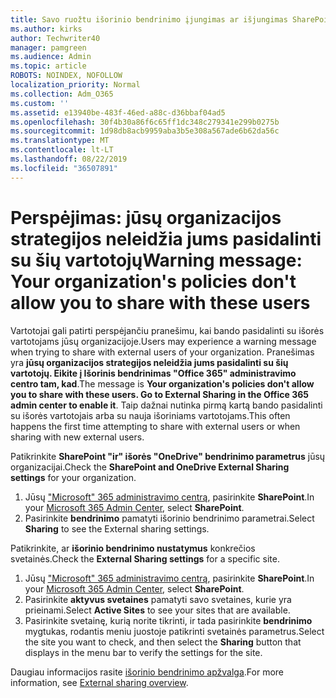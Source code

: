 ```yaml
---
title: Savo ruožtu išorinio bendrinimo įjungimas ar išjungimas SharePoint
ms.author: kirks
author: Techwriter40
manager: pamgreen
ms.audience: Admin
ms.topic: article
ROBOTS: NOINDEX, NOFOLLOW
localization_priority: Normal
ms.collection: Adm_O365
ms.custom: ''
ms.assetid: e13940be-483f-46ed-a88c-d36bbaf04ad5
ms.openlocfilehash: 30f4b30a86f6c65ff1dc348c279341e299b0275b
ms.sourcegitcommit: 1d98db8acb9959aba3b5e308a567ade6b62da56c
ms.translationtype: MT
ms.contentlocale: lt-LT
ms.lasthandoff: 08/22/2019
ms.locfileid: "36507891"
---
```

# <a name="warning-message-your-organizations-policies-dont-allow-you-to-share-with-these-users"></a><span data-ttu-id="62fe8-102">Perspėjimas: jūsų organizacijos strategijos neleidžia jums pasidalinti su šių vartotojų</span><span class="sxs-lookup"><span data-stu-id="62fe8-102">Warning message: Your organization's policies don't allow you to share with these users</span></span>

<span data-ttu-id="62fe8-103">Vartotojai gali patirti perspėjančiu pranešimu, kai bando pasidalinti su išorės vartotojams jūsų organizacijoje.</span><span class="sxs-lookup"><span data-stu-id="62fe8-103">Users may experience a warning message when trying to share with external users of your organization.</span></span> <span data-ttu-id="62fe8-104">Pranešimas yra **jūsų organizacijos strategijos neleidžia jums pasidalinti su šių vartotojų. Eikite į Išorinis bendrinimas "Office 365" administravimo centro tam, kad**.</span><span class="sxs-lookup"><span data-stu-id="62fe8-104">The message is **Your organization's policies don't allow you to share with these users. Go to External Sharing in the Office 365 admin center to enable it**.</span></span> <span data-ttu-id="62fe8-105">Taip dažnai nutinka pirmą kartą bando pasidalinti su išorės vartotojais arba su nauja išoriniams vartotojams.</span><span class="sxs-lookup"><span data-stu-id="62fe8-105">This often happens the first time attempting to share with external users or when sharing with new external users.</span></span>

<span data-ttu-id="62fe8-106">Patikrinkite **SharePoint "ir" išorės "OneDrive" bendrinimo parametrus** jūsų organizacijai.</span><span class="sxs-lookup"><span data-stu-id="62fe8-106">Check the **SharePoint and OneDrive External Sharing settings** for your organization.</span></span>

1. <span data-ttu-id="62fe8-107">Jūsų ["Microsoft" 365 administravimo centrą](https://admin.microsoft.com/AdminPortal/Home#/homepage">https://admin.microsoft.com/), pasirinkite **SharePoint**.</span><span class="sxs-lookup"><span data-stu-id="62fe8-107">In your [Microsoft 365 Admin Center](https://admin.microsoft.com/AdminPortal/Home#/homepage">https://admin.microsoft.com/), select **SharePoint**.</span></span>
3. <span data-ttu-id="62fe8-108">Pasirinkite **bendrinimo** pamatyti išorinio bendrinimo parametrai.</span><span class="sxs-lookup"><span data-stu-id="62fe8-108">Select **Sharing** to see the External sharing settings.</span></span>

<span data-ttu-id="62fe8-109">Patikrinkite, ar **išorinio bendrinimo nustatymus** konkrečios svetainės.</span><span class="sxs-lookup"><span data-stu-id="62fe8-109">Check the **External Sharing settings** for a specific site.</span></span>

1. <span data-ttu-id="62fe8-110">Jūsų ["Microsoft" 365 administravimo centrą](https://admin.microsoft.com/AdminPortal/Home#/homepage">https://admin.microsoft.com/), pasirinkite **SharePoint**.</span><span class="sxs-lookup"><span data-stu-id="62fe8-110">In your [Microsoft 365 Admin Center](https://admin.microsoft.com/AdminPortal/Home#/homepage">https://admin.microsoft.com/), select **SharePoint**.</span></span>
2. <span data-ttu-id="62fe8-111">Pasirinkite **aktyvus svetaines** pamatyti savo svetaines, kurie yra prieinami.</span><span class="sxs-lookup"><span data-stu-id="62fe8-111">Select **Active Sites** to see your sites that are available.</span></span>
3. <span data-ttu-id="62fe8-112">Pasirinkite svetainę, kurią norite tikrinti, ir tada pasirinkite **bendrinimo** mygtukas, rodantis meniu juostoje patikrinti svetainės parametrus.</span><span class="sxs-lookup"><span data-stu-id="62fe8-112">Select the site you want to check, and then select the **Sharing** button that displays in the menu bar to verify the settings for the site.</span></span>

<span data-ttu-id="62fe8-113">Daugiau informacijos rasite [išorinio bendrinimo apžvalga](https://docs.microsoft.com/sharepoint/external-sharing-overview).</span><span class="sxs-lookup"><span data-stu-id="62fe8-113">For more information, see [External sharing overview](https://docs.microsoft.com/sharepoint/external-sharing-overview).</span></span>